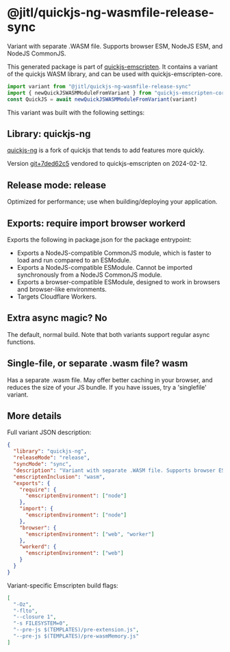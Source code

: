 # @jitl/quickjs-ng-wasmfile-release-sync

Variant with separate .WASM file. Supports browser ESM, NodeJS ESM, and NodeJS CommonJS.

This generated package is part of [quickjs-emscripten](https://github.com/justjake/quickjs-emscripten).
It contains a variant of the quickjs WASM library, and can be used with quickjs-emscripten-core.

```typescript
import variant from "@jitl/quickjs-ng-wasmfile-release-sync"
import { newQuickJSWASMModuleFromVariant } from "quickjs-emscripten-core"
const QuickJS = await newQuickJSWASMModuleFromVariant(variant)
```

This variant was built with the following settings:

## Library: quickjs-ng

[quickjs-ng](https://github.com/quickjs-ng/quickjs) is a fork of quickjs that tends to add features more quickly.

Version [git+7ded62c5](https://github.com/quickjs-ng/quickjs/commit/7ded62c536fca860b8106c39fb75f2df8fe27180) vendored to quickjs-emscripten on 2024-02-12.

## Release mode: release

Optimized for performance; use when building/deploying your application.

## Exports: require import browser workerd

Exports the following in package.json for the package entrypoint:

- Exports a NodeJS-compatible CommonJS module, which is faster to load and run compared to an ESModule.
- Exports a NodeJS-compatible ESModule. Cannot be imported synchronously from a NodeJS CommonJS module.
- Exports a browser-compatible ESModule, designed to work in browsers and browser-like environments.
- Targets Cloudflare Workers.

## Extra async magic? No

The default, normal build. Note that both variants support regular async functions.

## Single-file, or separate .wasm file? wasm

Has a separate .wasm file. May offer better caching in your browser, and reduces the size of your JS bundle. If you have issues, try a 'singlefile' variant.

## More details

Full variant JSON description:

```json
{
  "library": "quickjs-ng",
  "releaseMode": "release",
  "syncMode": "sync",
  "description": "Variant with separate .WASM file. Supports browser ESM, NodeJS ESM, and NodeJS CommonJS.",
  "emscriptenInclusion": "wasm",
  "exports": {
    "require": {
      "emscriptenEnvironment": ["node"]
    },
    "import": {
      "emscriptenEnvironment": ["node"]
    },
    "browser": {
      "emscriptenEnvironment": ["web", "worker"]
    },
    "workerd": {
      "emscriptenEnvironment": ["web"]
    }
  }
}
```

Variant-specific Emscripten build flags:

```json
[
  "-Oz",
  "-flto",
  "--closure 1",
  "-s FILESYSTEM=0",
  "--pre-js $(TEMPLATES)/pre-extension.js",
  "--pre-js $(TEMPLATES)/pre-wasmMemory.js"
]
```
